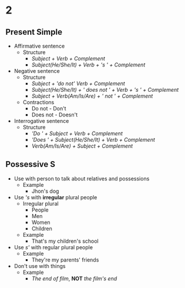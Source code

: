 # 2

## Present Simple

+ Affirmative sentence
    + Structure
        + *Subject + Verb + Complement*
        + *Subject(He/She/It) + Verb + 's ' + Complement*
+ Negative sentence
    + Structure
        + *Subject + 'do not' Verb + Complement*
        + *Subject(He/She/It) + ' does not ' + Verb + 's ' + Complement*
        + *Subject + Verb(Am/Is/Are) + ' not ' + Complement*
    + Contractions
        + Do not - Don't
        + Does not - Doesn't
+ Interrogative sentence
    + Structure
        + *'Do ' + Subject + Verb + Complement*
        + *'Does ' + Subject(He/She/It) + Verb + Complement*
        + *Verb(Am/Is/Are) + Subject + Complement*

## Possessive S

+ Use with person to talk about relatives and possessions
    + Example
        + Jhon's dog
+ Use *'s* with **irregular** plural people
    + Irregular plural
        + People
        + Men
        + Women
        + Children
    + Example
        + That's my children's school
+ Use *s'* with regular plural people
    + Example
        + They're my parents' friends
+ Don't use with things
    + Example
        + *The end of film*, **NOT** *the film's end*
